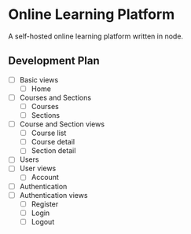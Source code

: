 # Online Learning Platform

A self-hosted online learning platform written in node.

## Development Plan

- [ ] Basic views
  - [ ] Home
- [ ] Courses and Sections
  - [ ] Courses
  - [ ] Sections
- [ ] Course and Section views
  - [ ] Course list
  - [ ] Course detail
  - [ ] Section detail
- [ ] Users
- [ ] User views
  - [ ] Account
- [ ] Authentication
- [ ] Authentication views
  - [ ] Register
  - [ ] Login
  - [ ] Logout
